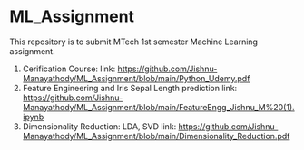 # ML_Assignment
This repository is to submit MTech 1st semester Machine Learning assignment.
1. Cerification Course:
link: https://github.com/Jishnu-Manayathody/ML_Assignment/blob/main/Python_Udemy.pdf
2. Feature Engineering and Iris Sepal Length prediction 
link: https://github.com/Jishnu-Manayathody/ML_Assignment/blob/main/FeatureEngg_Jishnu_M%20(1).ipynb
3. Dimensionality Reduction: LDA, SVD
link: https://github.com/Jishnu-Manayathody/ML_Assignment/blob/main/Dimensionality_Reduction.pdf

